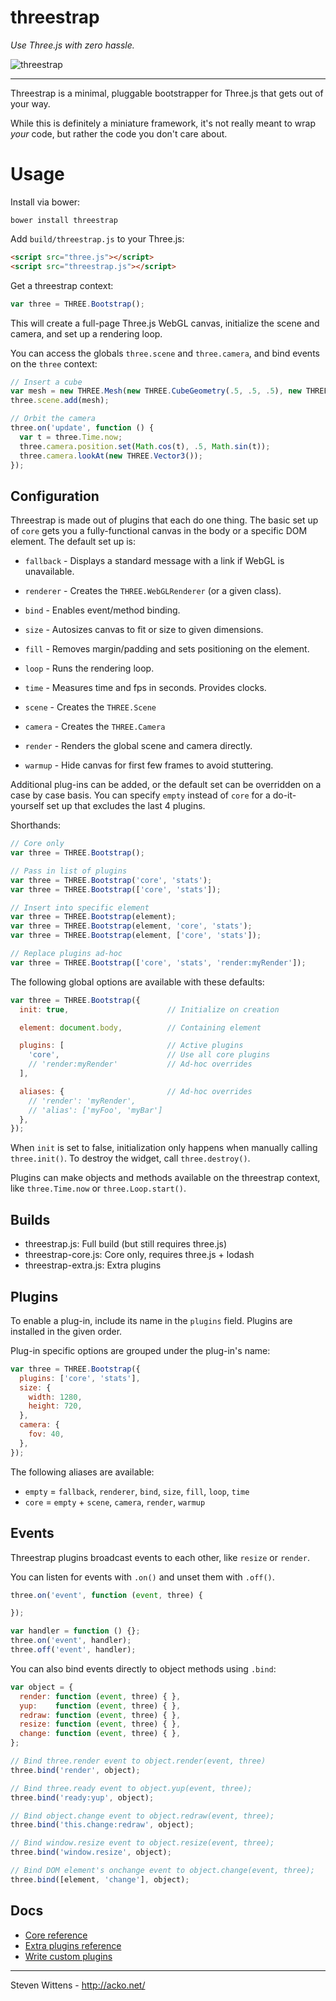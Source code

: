 threestrap
==========

*Use Three.js with zero hassle.*

![threestrap](https://raw.github.com/unconed/threestrap/master/examples/basic_cube.png)


* * *

Threestrap is a minimal, pluggable bootstrapper for Three.js that gets out of your way.

While this is definitely a miniature framework, it's not really meant to wrap *your* code, but rather the code you don't care about.

Usage
===

Install via bower:
```
bower install threestrap
```

Add `build/threestrap.js` to your Three.js:

```html
<script src="three.js"></script>
<script src="threestrap.js"></script>
```

Get a threestrap context:

```javascript
var three = THREE.Bootstrap();
```

This will create a full-page Three.js WebGL canvas, initialize the scene and camera, and set up a rendering loop.

You can access the globals `three.scene` and `three.camera`, and bind events on the `three` context:

```javascript
// Insert a cube
var mesh = new THREE.Mesh(new THREE.CubeGeometry(.5, .5, .5), new THREE.MeshNormalMaterial());
three.scene.add(mesh);

// Orbit the camera
three.on('update', function () {
  var t = three.Time.now;
  three.camera.position.set(Math.cos(t), .5, Math.sin(t));
  three.camera.lookAt(new THREE.Vector3());
});
```

Configuration
---

Threestrap is made out of plugins that each do one thing. The basic set up of `core` gets you a fully-functional canvas in the body or a specific DOM element. The default set up is:

 * `fallback` - Displays a standard message with a link if WebGL is unavailable.
 * `renderer` - Creates the `THREE.WebGLRenderer` (or a given class).
 * `bind`     - Enables event/method binding.
 * `size`     - Autosizes canvas to fit or size to given dimensions.
 * `fill`     - Removes margin/padding and sets positioning on the element.
 * `loop`     - Runs the rendering loop.
 * `time`     - Measures time and fps in seconds. Provides clocks.

 * `scene`    - Creates the `THREE.Scene`
 * `camera`   - Creates the `THREE.Camera`
 * `render`   - Renders the global scene and camera directly.
 * `warmup`   - Hide canvas for first few frames to avoid stuttering.

Additional plug-ins can be added, or the default set can be overridden on a case by case basis. You can specify `empty` instead of `core` for a do-it-yourself set up that excludes the last 4 plugins.


Shorthands:
```javascript
// Core only
var three = THREE.Bootstrap();

// Pass in list of plugins
var three = THREE.Bootstrap('core', 'stats');
var three = THREE.Bootstrap(['core', 'stats']);

// Insert into specific element
var three = THREE.Bootstrap(element);
var three = THREE.Bootstrap(element, 'core', 'stats');
var three = THREE.Bootstrap(element, ['core', 'stats']);

// Replace plugins ad-hoc
var three = THREE.Bootstrap(['core', 'stats', 'render:myRender']);
```

The following global options are available with these defaults:

```javascript
var three = THREE.Bootstrap({
  init: true,                      // Initialize on creation

  element: document.body,          // Containing element

  plugins: [                       // Active plugins
    'core',                        // Use all core plugins
    // 'render:myRender'           // Ad-hoc overrides
  ],

  aliases: {                       // Ad-hoc overrides
    // 'render': 'myRender',       
    // 'alias': ['myFoo', 'myBar']
  },
});
```

When `init` is set to false, initialization only happens when manually calling `three.init()`. To destroy the widget, call `three.destroy()`.

Plugins can make objects and methods available on the threestrap context, like `three.Time.now` or `three.Loop.start()`.

Builds
---
 * threestrap.js: Full build (but still requires three.js)
 * threestrap-core.js: Core only, requires three.js + lodash
 * threestrap-extra.js: Extra plugins

Plugins
---

To enable a plug-in, include its name in the `plugins` field. Plugins are installed in the given order.

Plug-in specific options are grouped under the plug-in's name:

```javascript
var three = THREE.Bootstrap({
  plugins: ['core', 'stats'],
  size: {
    width: 1280,
    height: 720,
  },
  camera: {
    fov: 40,
  },
});
```

The following aliases are available:

* `empty` = `fallback`, `renderer`, `bind`, `size`, `fill`, `loop`, `time`
* `core` = `empty` + `scene`, `camera`, `render`, `warmup`

Events
---

Threestrap plugins broadcast events to each other, like `resize` or `render`.

You can listen for events with `.on()` and unset them with `.off()`.

```javascript
three.on('event', function (event, three) {

});
```

```javascript
var handler = function () {};
three.on('event', handler);
three.off('event', handler);
```

You can also bind events directly to object methods using `.bind`:

```javascript
var object = {
  render: function (event, three) { },
  yup:    function (event, three) { },
  redraw: function (event, three) { },
  resize: function (event, three) { },
  change: function (event, three) { },
};

// Bind three.render event to object.render(event, three)
three.bind('render', object);

// Bind three.ready event to object.yup(event, three);
three.bind('ready:yup', object);

// Bind object.change event to object.redraw(event, three);
three.bind('this.change:redraw', object);

// Bind window.resize event to object.resize(event, three);
three.bind('window.resize', object);

// Bind DOM element's onchange event to object.change(event, three);
three.bind([element, 'change'], object);
```

Docs
---

* [Core reference](https://github.com/unconed/threestrap/blob/master/docs/core.md)
* [Extra plugins reference](https://github.com/unconed/threestrap/blob/master/docs/extra.md)
* [Write custom plugins](https://github.com/unconed/threestrap/blob/master/docs/custom.md)

* * *

Steven Wittens - http://acko.net/
